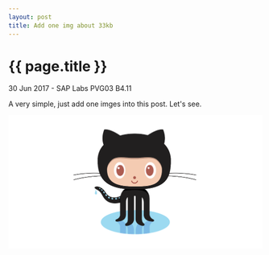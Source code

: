 ```yaml
---
layout: post
title: Add one img about 33kb
---
```


{{ page.title }}
================

<p class="meta">30 Jun 2017 - SAP Labs PVG03 B4.11</p>

<p>A very simple, just add one imges into this post. Let's see.</p>
<a> 
<img src="/images/posts/github-octocat.png">
</a>
